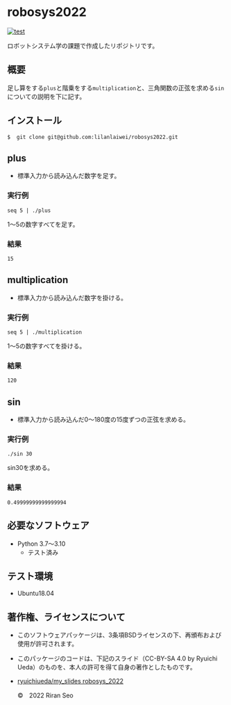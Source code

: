 # robosys2022
[![test](https://github.com/lilanlaiwei/robosys2022/actions/workflows/test.yml/badge.svg?branch=main)](https://github.com/lilanlaiwei/robosys2022/actions/workflows/test.yml)

ロボットシステム学の課題で作成したリポジトリです。

## 概要
足し算をする```plus```と階乗をする```multiplication```と、三角関数の正弦を求める```sin```についての説明を下に記す。

## インストール
```
$  git clone git@github.com:lilanlaiwei/robosys2022.git
```
## plus
* 標準入力から読み込んだ数字を足す。

### 実行例
```
seq 5 | ./plus
```
1～5の数字すべてを足す。

### 結果
```
15
``` 

## multiplication
* 標準入力から読み込んだ数字を掛ける。

### 実行例
```
seq 5 | ./multiplication
```
1～5の数字すべてを掛ける。

### 結果
```
120
```  

## sin
* 標準入力から読み込んだ0～180度の15度ずつの正弦を求める。

### 実行例
```
./sin 30
```
sin30を求める。

### 結果
```
0.49999999999999994
```
## 必要なソフトウェア
* Python  3.7～3.10
  * テスト済み

## テスト環境
* Ubuntu18.04

## 著作権、ライセンスについて
 * このソフトウェアパッケージは、3条項BSDライセンスの下、再頒布および使用が許可されます。
 
 * このパッケージのコードは、下記のスライド（CC-BY-SA 4.0 by Ryuichi Ueda）のものを、本人の許可を得て自身の著作としたものです。
      
 * [ryuichiueda/my_slides robosys_2022](https://github.com/ryuichiueda/my_slides/tree/master/robosys_2022)

	©　2022 Riran Seo

